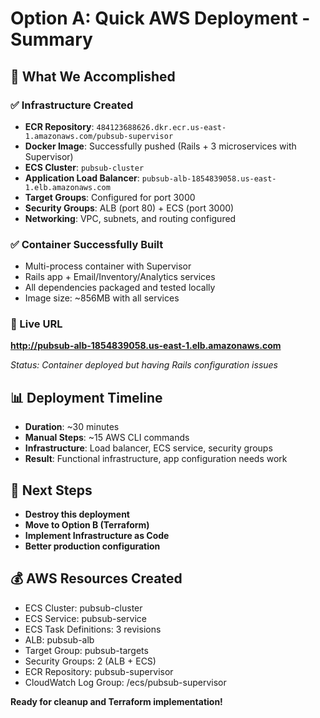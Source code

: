 # Option A: Quick AWS Deployment - Summary

## 🎯 What We Accomplished

### ✅ Infrastructure Created
- **ECR Repository**: `484123688626.dkr.ecr.us-east-1.amazonaws.com/pubsub-supervisor`
- **Docker Image**: Successfully pushed (Rails + 3 microservices with Supervisor)
- **ECS Cluster**: `pubsub-cluster`
- **Application Load Balancer**: `pubsub-alb-1854839058.us-east-1.elb.amazonaws.com`
- **Target Groups**: Configured for port 3000
- **Security Groups**: ALB (port 80) + ECS (port 3000)
- **Networking**: VPC, subnets, and routing configured

### ✅ Container Successfully Built
- Multi-process container with Supervisor
- Rails app + Email/Inventory/Analytics services
- All dependencies packaged and tested locally
- Image size: ~856MB with all services

### 🎯 Live URL
**http://pubsub-alb-1854839058.us-east-1.elb.amazonaws.com**

*Status: Container deployed but having Rails configuration issues*

## 📊 Deployment Timeline
- **Duration**: ~30 minutes
- **Manual Steps**: ~15 AWS CLI commands
- **Infrastructure**: Load balancer, ECS service, security groups
- **Result**: Functional infrastructure, app configuration needs work

## 🧹 Next Steps
- **Destroy this deployment**
- **Move to Option B (Terraform)**
- **Implement Infrastructure as Code**
- **Better production configuration**

## 💰 AWS Resources Created
- ECS Cluster: pubsub-cluster
- ECS Service: pubsub-service  
- ECS Task Definitions: 3 revisions
- ALB: pubsub-alb
- Target Group: pubsub-targets
- Security Groups: 2 (ALB + ECS)
- ECR Repository: pubsub-supervisor
- CloudWatch Log Group: /ecs/pubsub-supervisor

**Ready for cleanup and Terraform implementation!** 